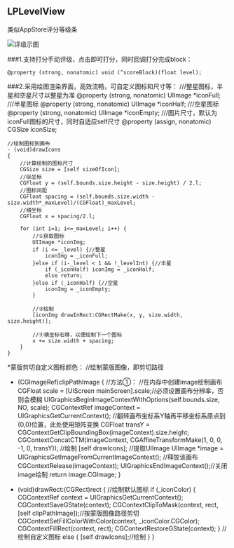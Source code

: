 ## LPLevelView
类似AppStore评分等级条

![评级示图](http://f.picphotos.baidu.com/album/s%3D900%3Bq%3D90/sign=6c73e249f403738dda4a00228320c16c/3801213fb80e7bec81959e082d2eb9389a506b88.jpg)

###1.支持打分手动评级，点击即可打分，同时回调打分完成block：

    @property (strong, nonatomic) void (^scoreBlock)(float level);
    
###2.采用绘图渲染界面，高效流畅，可自定义图标和尺寸等：
    ///整星图标，半星和空星尺寸以整星为准
    @property (strong, nonatomic) UIImage *iconFull;
    ///半星图标
    @property (strong, nonatomic) UIImage *iconHalf;
    ///空星图标
    @property (strong, nonatomic) UIImage *iconEmpty;
    ///图片尺寸，默认为iconFull图标的尺寸，同时自适应self尺寸
    @property (assign, nonatomic) CGSize iconSize;
    
    //绘制图标到画布
    - (void)drawIcons
    {
        //计算绘制的图标尺寸
        CGSize size = [self sizeOfIcon];
        //纵坐标
        CGFloat y = (self.bounds.size.height - size.height) / 2.l;
        //图标间距
        CGFloat spacing = (self.bounds.size.width - size.width*_maxLevel)/(CGFloat)_maxLevel;
        //横坐标
        CGFloat x = spacing/2.l;
    
        for (int i=1; i<=_maxLevel; i++) {
            //①获取图标
            UIImage *iconImg;
            if (i <= _level) {//整星
                iconImg = _iconFull;
            }else if (i-_level < 1 && !_levelInt) {//半星
                if (_iconHalf) iconImg = _iconHalf;
                else return;
            }else if (_iconHalf) {//空星
                iconImg = _iconEmpty;
            }
        
            //③绘制
            [iconImg drawInRect:CGRectMake(x, y, size.width, size.height)];
        
            //④横坐标右移，以便绘制下一个图标
            x += size.width + spacing;
        }
    }

*蒙版剪切自定义图标颜色：
    //绘制蒙版图像，即剪切路径
- (CGImageRef)clipPathImage
{
    //方法①：
    //在内存中创建image绘制画布
    CGFloat scale = [UIScreen mainScreen].scale;//必须设置画布分辨率，否则会模糊
    UIGraphicsBeginImageContextWithOptions(self.bounds.size, NO, scale);
    CGContextRef imageContext = UIGraphicsGetCurrentContext();
    //翻转画布坐标系Y轴再平移坐标系原点到(0,0)位置，此处使用矩阵变换
    CGFloat transY = CGContextGetClipBoundingBox(imageContext).size.height;
    CGContextConcatCTM(imageContext, CGAffineTransformMake(1, 0, 0, -1, 0, transY));
    //绘制
    [self drawIcons];
    //提取UIImage
    UIImage *image = UIGraphicsGetImageFromCurrentImageContext();
    //释放该画布
    CGContextRelease(imageContext);
    UIGraphicsEndImageContext();//关闭image绘制
    return image.CGImage;
}

- (void)drawRect:(CGRect)rect
{
    //绘制默认图标
    if (_iconColor) {
        CGContextRef context = UIGraphicsGetCurrentContext();
        CGContextSaveGState(context);
        CGContextClipToMask(context, rect, [self clipPathImage]);//按蒙版图像路径剪切
        CGContextSetFillColorWithColor(context, _iconColor.CGColor);
        CGContextFillRect(context, rect);
        CGContextRestoreGState(context);
    }
    //绘制自定义图标
    else {
        [self drawIcons];//绘制
    }
}
